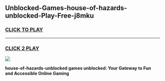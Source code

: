 
## Unblocked-Games-house-of-hazards-unblocked-Play-Free-j8mku
<h3>
<a href="https://premium76.site?title=house-of-hazards-unblocked&ref=09A">CLICK TO PLAY</a></h3>
<hr>

<h3>
<a href="https://premium76.site?title=house-of-hazards-unblocked&ref=09A">CLICK 2 PLAY</a>
  
</h3>

<a href="https://premium76.site?title=house-of-hazards-unblocked&ref=09A"><img src="https://clearcache.store/games.png"></a>


**house-of-hazards-unblocked games unblocked: Your Gateway to Fun and Accessible Online Gaming**
